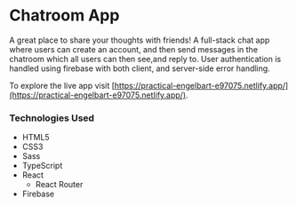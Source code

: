 # Chatroom App

A great place to share your thoughts with friends! A full-stack chat app where users can create an account, and then send messages in the chatroom which all users can then see,and reply to. User authentication is handled using firebase with both client, and server-side error handling.

To explore the live app visit [https://practical-engelbart-e97075.netlify.app/](https://practical-engelbart-e97075.netlify.app/).

### Technologies Used

- HTML5
- CSS3
- Sass
- TypeScript
- React
  - React Router
- Firebase
